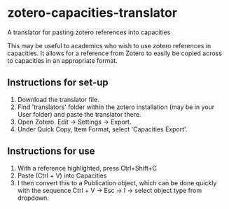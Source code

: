 # zotero-capacities-translator
A translator for pasting zotero references into capacities

This may be useful to academics who wish to use zotero references in capacities. It allows for a reference from Zotero to easily be copied across to capacities in an appropriate format.

## Instructions for set-up
1. Download the translator file.
2. Find 'translators' folder within the zotero installation (may be in your User folder) and paste the translator there.
3. Open Zotero. Edit -> Settings -> Export.
4. Under Quick Copy, Item Format, select 'Capacities Export'.

## Instructions for use
1. With a reference highlighted, press Ctrl+Shift+C
2. Paste (Ctrl + V) into Capacities
3. I then convert this to a Publication object, which can be done quickly with the sequence Ctrl + V -> Esc -> I -> select object type from dropdown.
